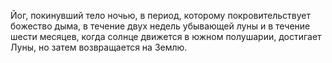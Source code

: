 Йог, покинувший тело ночью, в период, которому покровительствует божество дыма, в течение двух недель убывающей луны и в течение шести месяцев, когда солнце движется в южном полушарии, достигает Луны, но затем возвращается на Землю.